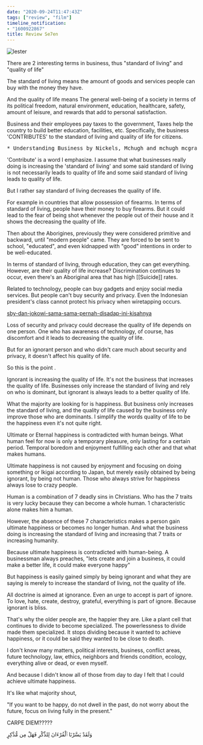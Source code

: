 ```yaml
---
date: "2020-09-24T11:47:43Z"
tags: ["review", "film"]
timeline_notification:
- "1600922867"
title: Review Se7en
---
```


![lester](https://catatankemalasan.files.wordpress.com/2020/09/screenshot_2020-08-13-23-03-29-272_com.mxtech.videoplayer.ad_.jpg?w=1024)

There are 2 interesting terms in business, thus "standard of living" and "quality of life"

The standard of living means the amount of goods and services people can buy with the money they have.

And the quality of life means The general well-being of a society in terms of its political freedom, natural environment, education, healthcare, safety, amount of leisure, and rewards that add to personal satisfaction.

Business and their employees pay taxes to the government, Taxes help the country to build better education, facilities, etc. Specifically, the business 'CONTRIBUTES' to the standard of living and quality of life for citizens.

<pre class="wp-block-verse">* Understanding Business by Nickels, Mchugh and mchugh mcgraw-hill</pre>

'Contribute' is a word I emphasize. I assume that what businesses really doing is increasing the 'standard of living' and some said standard of living is not necessarily leads to quality of life and some said standard of living leads to quality of life.

But I rather say standard of living decreases the quality of life.

For example in countries that allow possession of firearms. In terms of standard of living, people have their money to buy firearms. But it could lead to the fear of being shot whenever the people out of their house and it shows the decreasing the quality of life.

Then about the Aborigines, previously they were considered primitive and backward, until "modern people" came. They are forced to be sent to school, "educated", and even kidnapped with "good" intentions in order to be well-educated.

In terms of standard of living, through education, they can get everything. However, are their quality of life increase? Discrimination continues to occur, even there's an Aboriginal area that has high [[Suicide]] rates.

Related to technology, people can buy gadgets and enjoy social media services. But people can't buy security and privacy. Even the Indonesian president's class cannot protect his privacy when wiretapping occurs.

[sby-dan-jokowi-sama-sama-pernah-disadap-ini-kisahnya](https://nasional.tempo.co/read/842957/sby-dan-jokowi-sama-sama-pernah-disadap-ini-kisahnya)

Loss of security and privacy could decrease the quality of life depends on one person. One who has awareness of technology, of course, has discomfort and it leads to decreasing the quality of life.

But for an ignorant person and who didn't care much about security and privacy, it doesn't affect his quality of life.

So this is the point .

Ignorant is increasing the quality of life. It's not the business that increases the quality of life. Businesses only increase the standard of living and rely on who is dominant, but ignorant is always leads to a better quality of life.

What the majority are looking for is happiness. But business only increases the standard of living, and the quality of life caused by the business only improve those who are dominants. I simplify the words quality of life to be the happiness even it's not quite right.

Ultimate or Eternal happiness is contradicted with human beings. What human feel for now is only a temporary pleasure, only lasting for a certain period. Temporal boredom and enjoyment fulfilling each other and that what makes humans.

Ultimate happiness is not caused by enjoyment and focusing on doing something or Ikigai according to Japan, but merely easily obtained by being ignorant, by being not human. Those who always strive for happiness always lose to crazy people.

Human is a combination of 7 deadly sins in Christians. Who has the 7 traits is very lucky because they can become a whole human. 1 characteristic alone makes him a human.

However, the absence of these 7 characteristics makes a person gain ultimate happiness or becomes no longer human. And what the business doing is increasing the standard of living and increasing that 7 traits or increasing humanity.

Because ultimate happiness is contradicted with human-being. A businessman always preaches, "lets create and join a business, it could make a better life, it could make everyone happy"

But happiness is easily gained simply by being ignorant and what they are saying is merely to increase the standard of living, not the quality of life.

All doctrine is aimed at ignorance. Even an urge to accept is part of ignore. To love, hate, create, destroy, grateful, everything is part of ignore. Because ignorant is bliss.

That's why the older people are, the happier they are. Like a plant cell that continues to divide to become specialized. The powerlessness to divide made them specialized. It stops dividing because it wanted to achieve happiness, or it could be said they wanted to be close to death.

I don't know many matters, political interests, business, conflict areas, future technology, law, ethics, neighbors and friends condition, ecology, everything alive or dead, or even myself.

And because I didn't know all of those from day to day I felt that I could achieve ultimate happiness.

It's like what majority shout,

"If you want to be happy, do not dwell in the past, do not worry about the future, focus on living fully in the present."

CARPE DIEM?????

وَلَقَدْ يَسَّرْنَا ٱلْقُرْءَانَ لِلذِّكْرِ فَهَلْ مِن مُّدَّكِرٍ